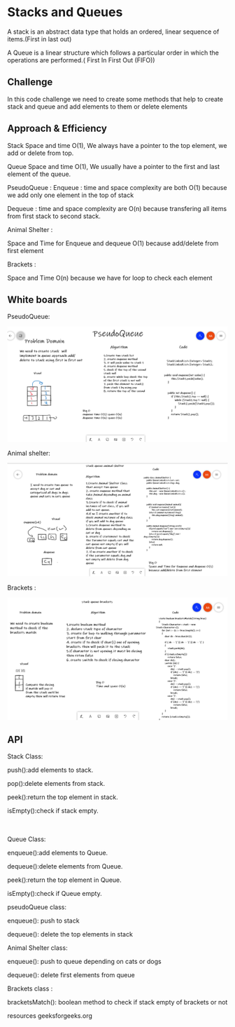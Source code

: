 # Stacks and Queues
A stack is an abstract data type that holds an ordered, linear sequence of items.(First in last out)

A Queue is a linear structure which follows a particular order in which the operations are performed.( First In First Out (FIFO))

## Challenge
In this code challenge we need to create some methods that help to create stack and queue
and add elements to them or delete elements

## Approach & Efficiency
Stack Space and time O(1), We always have a pointer to the top element, we add or delete from top.

Queue Space and time O(1), We usually have a pointer to the first and last element of the queue.

PseudoQueue : 
Enqueue :
time and space complexity are both O(1) because we add only one element in the top of stack

Dequeue : time and space complexity are  O(n) because transfering all items from first stack to second stack.

Animal Shelter :

Space and Time for Enqueue and dequeue O(1)
because add/delete from first element

Brackets :

Space and Time O(n) because we have for loop to check each element 

## White boards
PseudoQueue:

![Whiteboard](c11.png)

Animal shelter:

![Whiteboard](c12.png)

Brackets :

![Whiteboard](c13.png)


## API
Stack Class:

push():add elements to stack.

pop():delete elements from stack.

peek():return the top element in stack.

isEmpty():check if stack empty.


<br><br>
Queue Class:

enqueue():add elements to Queue.

dequeue():delete elements from Queue.

peek():return the top element in Queue.

isEmpty():check if Queue empty.

pseudoQueue class:

enqueue(): push to stack

dequeue(): delete the top elements in stack

Animal Shelter class:

enqueue(): push to queue depending on cats or dogs

dequeue(): delete first elements from queue

Brackets class :

bracketsMatch(): boolean method to check if stack empty of brackets or not

resources geeksforgeeks.org